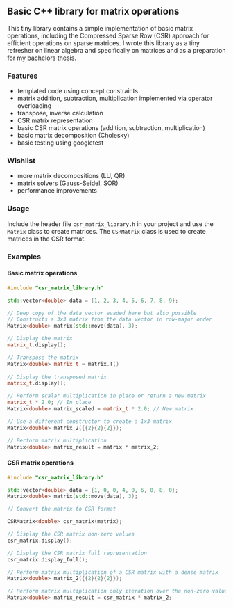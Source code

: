 ## Basic C++ library for matrix operations  

This tiny library contains a simple implementation of basic matrix operations, including the Compressed Sparse Row  (CSR) approach for efficient operations on sparse matrices.
I wrote this library as a tiny refresher on linear algebra and specifically on matrices and as a preparation for my bachelors thesis. 

### Features

- templated code using concept constraints
- matrix addition, subtraction, multiplication implemented via operator overloading
- transpose, inverse calculation
- CSR matrix representation
- basic CSR matrix operations (addition, subtraction, multiplication)
- basic matrix decomposition (Cholesky)
- basic testing using googletest

### Wishlist

- more matrix decompositions (LU, QR)
- matrix solvers (Gauss-Seidel, SOR)
- performance improvements

### Usage

Include the header file `csr_matrix_library.h` in your project and use the `Matrix` class to create matrices. The `CSRMatrix` class is used to create matrices in the CSR format. 

### Examples

#### Basic matrix operations
```cpp
#include "csr_matrix_library.h"

std::vector<double> data = {1, 2, 3, 4, 5, 6, 7, 8, 9};

// Deep copy of the data vector evaded here but also possible
// Constructs a 3x3 matrix from the data vector in row-major order
Matrix<double> matrix(std::move(data), 3);

// Display the matrix
matrix_t.display();

// Transpose the matrix
Matrix<double> matrix_t = matrix.T()
        
// Display the transposed matrix
matrix_t.display();

// Perform scalar multiplication in place or return a new matrix
matrix_t * 2.0; // In place
Matrix<double> matrix_scaled = matrix_t * 2.0; // New matrix

// Use a different constructor to create a 1x3 matrix
Matrix<double> matrix_2({{2}{2}{2}});

// Perform matrix multiplication
Matrix<double> matrix_result = matrix * matrix_2;
```

#### CSR matrix operations
```cpp
#include "csr_matrix_library.h"

std::vector<double> data = {1, 0, 0, 4, 0, 6, 0, 8, 0};
Matrix<double> matrix(std::move(data), 3);

// Convert the matrix to CSR format

CSRMatrix<double> csr_matrix(matrix);

// Display the CSR matrix non-zero values
csr_matrix.display();

// Display the CSR matrix full representation
csr_matrix.display_full();

// Perform matrix multiplication of a CSR matrix with a dense matrix
Matrix<double> matrix_2({{2}{2}{2}});

// Perform matrix multiplication only iteration over the non-zero values of the CSR matrix
Matrix<double> matrix_result = csr_matrix * matrix_2;
```
